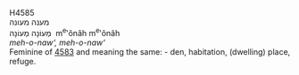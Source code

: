 <body>
  <p>H4585<br>  מענה    מעונה  <br> מְעוֹנָה  מְעוֹנָה  ‎  m<sup>e</sup>‛ônâh  m<sup>e</sup>‛ônâh  <br><i>meh-o-naw‘,</i> <i>meh-o-naw‘ </i><br>Feminine of <a href="h4583.htm">4583</a>  and meaning the same: - den, habitation, (dwelling) place, refuge.<br></p>
 </body>